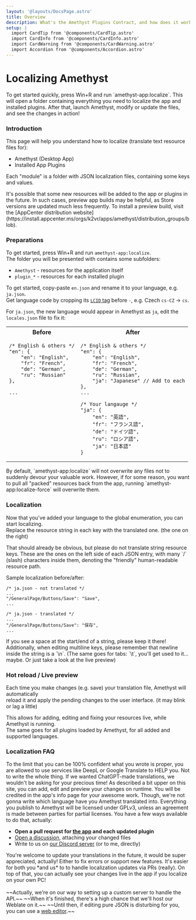 ```yaml
---
layout: '@layouts/DocsPage.astro'
title: Overview
description: What's the Amethyst Plugins Contract, and how does it work?
setup: | 
  import CardTip from '@components/CardTip.astro'
  import CardInfo from '@components/CardInfo.astro'
  import CardWarning from '@components/CardWarning.astro'
  import Accordion from '@components/Accordion.astro'
---
```


# Localizing Amethyst

<CardInfo title="Fast forward">
To get started quickly, press Win+R and run `amethyst-app:localize`. This will open a folder containing everything you need 
to localize the app and installed plugins. After that, launch Amethyst, modify or update the files, and see the changes in action!
</CardInfo>

### Introduction
This page will help you understand how to localize (translate text resource files for):
- Amethyst (Desktop App)
- Installed App Plugins

Each "module" is a folder with JSON localization files, containing some keys and values.  

<CardTip title="Staying up to date">
It's possible that some new resources will be added to the app or plugins in the future. In such cases, preview app builds may be helpful,
as Store versions are updated much less frequently. To install a preview build, visit the [AppCenter distribution website](https://install.appcenter.ms/orgs/k2vr/apps/amethyst/distribution_groups/blob).
</CardWarning>

### Preparations
To get started, press Win+R and run `amethyst-app:localize`.  
The folder you will be presented with contains some subfolders:
- `Amethyst` - resources for the application itself
- `plugin_*` - resources for each installed plugin

To get started, copy-paste `en.json` and rename it to your language, e.g. `ja.json`.  
Get language code by cropping its [`LCID` tag](https://docs.microsoft.com/en-us/openspecs/office_standards/ms-oe376/6c085406-a698-4e12-9d4d-c3b0ee3dbc4a) before `-`, e.g. Czech `cs-CZ` → `cs`.  

For `ja.json`, the new language would appear in Amethyst as `ja`, edit the `locales.json` file to fix it:

<table>
<tr>
<th>
Before
</th>
<th>
After
</th>
</tr>

<tr style="vertical-align:top">
<td style="vertical-align:top">

```jsonc
/* English & others */
"en": {
    "en": "English",
    "fr": "French",
    "de": "German",
    "ru": "Russian"
},

...









```
</td>
<td>

```jsonc
/* English & others */
"en": {
    "en": "English",
    "fr": "French",
    "de": "German",
    "ru": "Russian",
    "ja": "Japanese" // Add to each
},
...

/* Your langauge */
"ja": {
    "en": "英語",
    "fr": "フランス語",
    "de": "ドイツ語",
    "ru": "ロシア語",
    "ja": "日本語"
}
```
</td>
</tr>
</table>

<CardTip title="Need to restart from scratch?">
By default, `amethyst-app:localize` will not overwrite any files not to suddenly devour your valuable work. However, 
if for some reason, you want to pull all "packed" resources back from the app, running `amethyst-app:localize-force` will overwrite them.
</CardWarning>

### Localization
Now that you've added your language to the global enumeration, you can start localizing.  
Replace the resource string in each key with the translated one. (the one on the right)  

<CardWarning title="Don't translate the keys!">
That should already be obvious, but please do not translate string resource keys. 
These are the ones on the left side of each JSON entry, with many `/` (slash) characters inside them, denoting the "friendly" human-readable resource path.
</CardWarning>

Sample localization before/after:
```jsonc
/* ja.json - not translated */
...
"/GeneralPage/Buttons/Save": "Save",
...
```

```jsonc
/* ja.json - translated */
...
"/GeneralPage/Buttons/Save": "保存",
...
```

<CardTip title="Something looks weird?">
If you see a space at the start/end of a string, please keep it there! Additionally, when editing multiline keys, 
please remember that newline inside the string is a `\n`. (The same goes for tabs: `\t`, you'll get used to it... maybe. Or just take a look at the live preview)  
</CardWarning>

### Hot reload / Live preview
Each time you make changes (e.g. save) your translation file, Amethyst will automatically  
reload it and apply the pending changes to the user interface. (it may blink or lag a little)  
  
This allows for adding, editing and fixing your resources live, while Amethyst is running.  
The same goes for all plugins loaded by Amethyst, for all added and supported languages.

### Localization FAQ

<Accordion title="Is using machine translation okay?">
To the limit that you can be 100% confident what you wrote is proper, you are allowed to use services like DeepL or Google Translate to HELP you. 
Not to write the whole thing. If we wanted ChatGPT-made translations, we wouldn't be asking for your precious time!
</Accordion>

<Accordion title="I want to see how it will look in the app!">
As described a bit upper on this site, you can add, edit and preview your changes on runtime.
</Accordion>

<Accordion title="What about a CLA? How is that gonna work?">
You will be credited in the app's info page for your awesome work. Though, we're not gonna write which language have you Amethyst translated into.
Everything you publish to Amethyst will be licensed under GPLv3, unless an agreement is made between parties for partial licenses.
</Accordion>

<Accordion title="How do I submit work?">
You have a few ways available to do that, actually:
<ul>
  <strong><li>Open a pull request for <a href="https://github.com/KinectToVR/Amethyst">the app</a> and each updated plugin</li></strong>
  <li><a href="https://github.com/KinectToVR/Amethyst-Releases/discussions">Open a discussion</a>, attaching your changed files</li>
  <li>Write to us on <a href="https://discord.gg/YBQCRDG">our Discord server</a> (or to me, directly)</li>
</ul>
</Accordion>

<Accordion title="What about future features and additions?">
You're welcome to update your translations in the future, 
it would be super appreciated, actually! 
Either to fix errors or support new features.
</Accordion>

<Accordion title="Why not Weblate/Crodwin/...?">
It's easier for both you *and us* to to handle localization updates via PRs (really). 
On top of that, you can actually see your changes live in the app if you localize on your own PC!
</br>
</br>
~~Actually, we're on our way to setting up a custom server to handle the API.~~
~~When it's finished, there's a high chance that we'll host our Weblate on it.~~
~~Until then, if editing pure JSON is disturbing for you, you can use a <a href="https://codebeautify.org/online-json-editor">web editor</a>.~~
</Accordion>
